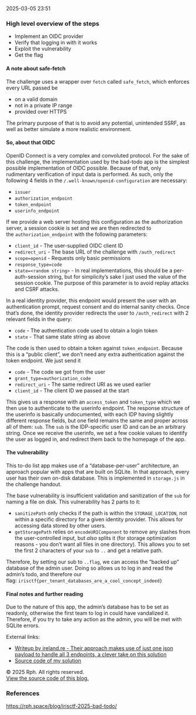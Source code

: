 
2025-03-05 23:51

### High level overview of the steps

- Implement an OIDC provider
- Verify that logging in with it works
- Exploit the vulnerability
- Get the flag

#### A note about safe-fetch

The challenge uses a wrapper over `fetch` called `safe_fetch`, which enforces every URL passed be

- on a valid domain
- not in a private IP range
- provided over HTTPS

The primary purpose of that is to avoid any potential, unintended SSRF, as well as better simulate a more realistic environment.

#### So, about that OIDC

OpenID Connect is a very complex and convoluted protocol. For the sake of this challenge, the implementation used by the bad-todo app is the simplest possible implementation of OIDC possible. Because of that, only rudimentary verification of input data is performed. As such, only the following 4 fields in the `/.well-known/openid-configuration` are necessary:

- `issuer`
- `authorization_endpoint`
- `token_endpoint`
- `userinfo_endpoint`

If we provide a web server hosting this configuration as the authorization server, a session cookie is set and we are then redirected to the `authorization_endpoint` with the following parameters:

- `client_id` - The user-supplied OIDC client ID
- `redirect_uri` - The base URL of the challenge with `/auth_redirect`
- `scope=openid` - Requests only basic permissions
- `response_type=code`
- `state=<random string>` - In real implementations, this should be a per-auth-session string, but for simplicity’s sake I just used the value of the session cookie. The purpose of this parameter is to avoid replay attacks and CSRF attacks.

In a real identity provider, this endpoint would present the user with an authentication prompt, request consent and do internal sanity checks. Once that’s done, the identity provider redirects the user to `/auth_redirect` with 2 relevant fields in the query:

- `code` - The authentication code used to obtain a login token
- `state` - That same state string as above

The code is then used to obtain a token against `token_endpoint`. Because this is a “public client”, we don’t need any extra authentication against the token endpoint. We just send it

- `code` - The code we got from the user
- `grant_type=authorization_code`
- `redirect_uri` - The same redirect URI as we used earlier
- `client_id` - The client ID we passed at the start

This gives us a response with an `access_token` and `token_type` which we then use to authenticate to the userinfo endpoint. The response structure of the userinfo is basically undocumented, with each IDP having slightly different response fields, but one field remains the same and proper across all of them: `sub`. The `sub` is the IDP-specific user ID and can be an arbitrary string. Once we receive the userinfo, we set a few cookie values to identify the user as logged in, and redirect them back to the homepage of the app.

#### The vulnerability

This to-do list app makes use of a “database-per-user” architecture, an approach popular with apps that are built on SQLite. In that approach, every user has their own on-disk database. This is implemented in `storage.js` in the challenge handout.

The base vulnerability is insufficient validation and sanitization of the `sub` for naming a file on disk. This vulnerability has 2 parts to it:

- `sanitizePath` only checks if the path is within the `STORAGE_LOCATION`, not within a specific directory for a given identity provider. This allows for accessing data stored by other users.
- `getStoragePath` relies on `encodeURIComponent` to remove any slashes from the user-controlled input, but _also_ splits it (for storage optimization reasons - you don’t want all files in one directory). This allows you to set the first 2 characters of your `sub` to `..` and get a relative path.

Therefore, by setting our sub to `..flag`, we can access the “backed up” database of the admin user. Doing so allows us to log in and read the admin’s todo, and therefore our flag: `irisctf{per_tenant_databases_are_a_cool_concept_indeed}`

#### Final notes and further reading

Due to the nature of this app, the admin’s database has to be set as readonly, otherwise the first team to log in could have vandalized it. Therefore, if you try to take any action as the admin, you will be met with SQLite errors.

External links:

- [Writeup by ireland.re - Their approach makes use of just one json payload to handle all 3 endpoints, a clever take on this solution](https://ireland.re/posts/irisctf_2025/#webbad-todo-75-solves)
- [Source code of my solution](https://gist.github.com/rphsoftware/bc7a98428fe538131a584e33cfc6e243)

© 2025 Rph. All rights reserved.  
[View the source code of this blog.](https://git.colon-three.com/rph/blog)


### References
https://rph.space/blog/irisctf-2025-bad-todo/